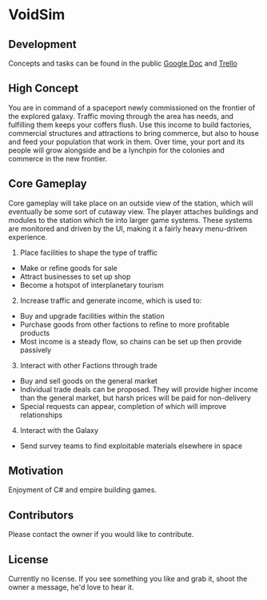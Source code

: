 # VoidSim
## Development

Concepts and tasks can be found in the public [Google Doc](https://docs.google.com/document/d/1bT2nHyHK3gr07vE92bUfm1ZlPeioPMD3LhMdtIkSH8o/edit?usp=sharing) and [Trello](https://trello.com/b/UQ94zc9O/spaceport)

## High Concept

You are in command of a spaceport newly commissioned on the frontier of the explored galaxy. Traffic moving through the area has needs, and fulfilling them keeps your coffers flush. Use this income to build factories, commercial structures and attractions to bring commerce, but also to house and feed your population that work in them. Over time, your port and its people will grow alongside and be a lynchpin for the colonies and commerce in the new frontier.

## Core Gameplay

Core gameplay will take place on an outside view of the station, which will eventually be some sort of cutaway view. The player attaches buildings and modules to the station which tie into larger game systems. These systems are monitored and driven by the UI, making it a fairly heavy menu-driven experience.

1. Place facilities to shape the type of traffic
  * Make or refine goods for sale
  * Attract businesses to set up shop
  * Become a hotspot of interplanetary tourism
2. Increase traffic and generate income, which is used to:  
  * Buy and upgrade facilities within the station
  * Purchase goods from other factions to refine to more profitable products
  * Most income is a steady flow, so chains can be set up then provide passively
3. Interact with other Factions through trade
  * Buy and sell goods on the general market
  * Individual trade deals can be proposed. They will provide higher income than the general market, but harsh prices will be paid for non-delivery
  * Special requests can appear, completion of which will improve relationships
4. Interact with the Galaxy
  * Send survey teams to find exploitable materials elsewhere in space


## Motivation

Enjoyment of C# and empire building games.

## Contributors

Please contact the owner if you would like to contribute.

## License

Currently no license. If you see something you like and grab it, shoot the owner a message, he'd love to hear it.
